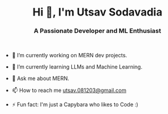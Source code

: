 <h1 id="hello" align="center">Hi 👋, I'm Utsav Sodavadia</h1>
<h3 align="center">A Passionate Developer and ML Enthusiast</h3>
<br>

- 🔭 I’m currently working on MERN dev projects.

- 🌱 I’m currently learning LLMs and Machine Learning.

- 💬 Ask me about MERN.

- 📫 How to reach me utsav.081203@gmail.com
  
- ⚡ Fun fact: I'm just a Capybara who likes to Code :)

